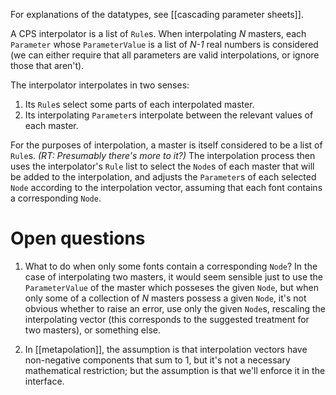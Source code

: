 For explanations of the datatypes, see [[cascading parameter sheets]].

A CPS interpolator is a list of `Rule`s. When interpolating _N_ masters, each `Parameter` whose `ParameterValue` is a list of _N-1_ real numbers is considered (we can either require that all parameters are valid interpolations, or ignore those that aren't).

The interpolator interpolates in two senses:

1. Its `Rule`s select some parts of each interpolated master.
2. Its interpolating `Parameter`s interpolate between the relevant values of each master.

For the purposes of interpolation, a master is itself considered to be a list of `Rule`s. *(RT: Presumably there's more to it?)* The interpolation process then uses the interpolator's `Rule` list to select the `Node`s of each master that will be added to the interpolation, and adjusts the `Parameter`s of each selected `Node` according to the interpolation vector, assuming that each font contains a corresponding `Node`.

# Open questions

1. What to do when only some fonts contain a corresponding `Node`? In the case of interpolating two masters, it would seem sensible just to use the `ParameterValue` of the master which posseses the given `Node`, but when only some of a collection of _N_ masters possess a given `Node`, it's not obvious whether to raise an error, use only the given `Node`s, rescaling the interpolating vector (this corresponds to the suggested treatment for two masters), or something else.

2. In [[metapolation]], the assumption is that interpolation vectors have non-negative components that sum to 1, but it's not a necessary mathematical restriction; but the assumption is that we'll enforce it in the interface.